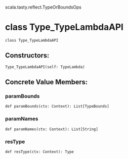 scala.tasty.reflect.TypeOrBoundsOps
# class Type_TypeLambdaAPI

<pre><code class="language-scala" >class Type_TypeLambdaAPI</pre></code>
## Constructors:
<pre><code class="language-scala" >Type_TypeLambdaAPI(self: TypeLambda)</pre></code>

## Concrete Value Members:
### paramBounds
<pre><code class="language-scala" >def paramBounds(ctx: Context): List[TypeBounds]</pre></code>

### paramNames
<pre><code class="language-scala" >def paramNames(ctx: Context): List[String]</pre></code>

### resType
<pre><code class="language-scala" >def resType(ctx: Context): Type</pre></code>

